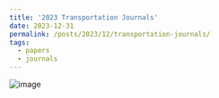 ```yaml
---
title: '2023 Transportation Journals'
date: 2023-12-31
permalink: /posts/2023/12/transportation-journals/
tags:
  - papers
  - journals
---
```

![image](​https://github.com/Charlesyyun/Charlesyyun.github.io/blob/master/images/2023transportation_journals.png​​)

